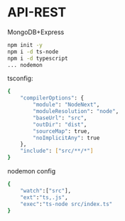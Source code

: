 # API-REST
MongoDB+Express
```bash
npm init -y
npm i -d ts-node
npm i -d typescript
... nodemon
```

tsconfig:
```bash
{
    "compilerOptions": {
        "module": "NodeNext",
        "moduleResolution": "node",
        "baseUrl": "src",
        "outDir": "dist",
        "sourceMap": true,
        "noImplicitAny": true
    },
    "include": ["src/**/*"]
}

```

nodemon config
```bash
{
	"watch":["src"],
	"ext":"ts,.js",
	"exec":"ts-node src/index.ts"
}
```

